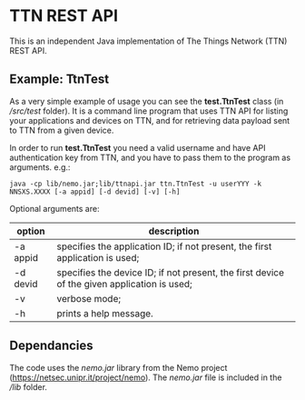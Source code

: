 # TTN REST API

This is an independent Java implementation of The Things Network (TTN) REST API.


## Example: TtnTest

As a very simple example of usage you can see the **test.TtnTest** class (in */src/test* folder). It is a command line program that uses TTN API for listing your applications and devices on TTN, and for retrieving data payload sent to TTN from a given device.

In order to run **test.TtnTest** you need a valid username and have API authentication key from TTN, and you have to pass them to the program as arguments. e.g.:
```
java -cp lib/nemo.jar;lib/ttnapi.jar ttn.TtnTest -u userYYY -k NNSXS.XXXX [-a appid] [-d devid] [-v] [-h]
```

Optional arguments are:

| option | description |
| ------------- | ------------- |
| -a appid | specifies the application ID; if not present, the first application is used; |
| -d devid | specifies the device ID; if not present, the first device of the given application is used; |
| -v | verbose mode; |
| -h | prints a help message. |


## Dependancies

The code uses the *nemo.jar* library from the Nemo project (https://netsec.unipr.it/project/nemo). The *nemo.jar* file is included in the */lib* folder. 
